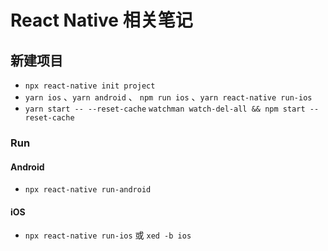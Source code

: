 # React Native 相关笔记
## 新建项目
- `npx react-native init project`
- `yarn ios` 、`yarn android` 、 `npm run ios` 、`yarn react-native run-ios`
- `yarn start -- --reset-cache` `watchman watch-del-all && npm start --reset-cache`
### Run 
#### Android
- `npx react-native run-android`
#### iOS
- `npx react-native run-ios` 或 `xed -b ios`